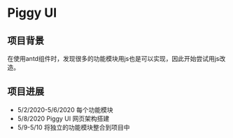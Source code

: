 # Piggy UI
## 项目背景
在使用antd组件时，发现很多的功能模块用js也是可以实现，因此开始尝试用js改造。

## 项目进展
- 5/2/2020-5/6/2020 每个功能模块
- 5/8/2020 Piggy UI 网页架构搭建
- 5/9-5/10 将独立的功能模块整合到项目中


